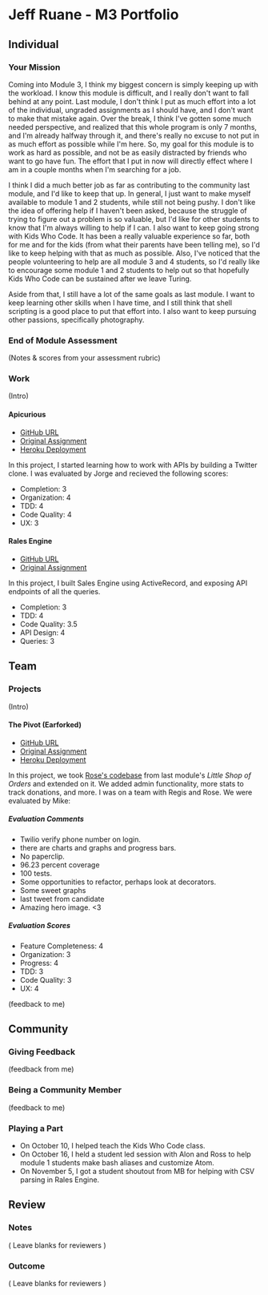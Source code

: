 # Jeff Ruane - M3 Portfolio

## Individual

### Your Mission

Coming into Module 3, I think my biggest concern is simply keeping up with the workload. I know this module is difficult, and I really don't want to fall behind at any point. Last module, I don't think I put as much effort into a lot of the individual, ungraded assignments as I should have, and I don't want to make that mistake again. Over the break, I think I've gotten some much needed perspective, and realized that this whole program is only 7 months, and I'm already halfway through it, and there's really no excuse to not put in as much effort as possible while I'm here. So, my goal for this module is to work as hard as possible, and not be as easily distracted by friends who want to go have fun. The effort that I put in now will directly effect where I am in a couple months when I'm searching for a job.

I think I did a much better job as far as contributing to the community last module, and I'd like to keep that up. In general, I just want to make myself available to module 1 and 2 students, while still not being pushy. I don't like the idea of offering help if I haven't been asked, because the struggle of trying to figure out a problem is so valuable, but I'd like for other students to know that I'm always willing to help if I can. I also want to keep going strong with Kids Who Code. It has been a really valuable experience so far, both for me and for the kids (from what their parents have been telling me), so I'd like to keep helping with that as much as possible. Also, I've noticed that the people volunteering to help are all module 3 and 4 students, so I'd really like to encourage some module 1 and 2 students to help out so that hopefully Kids Who Code can be sustained after we leave Turing.

Aside from that, I still have a lot of the same goals as last module. I want to keep learning other skills when I have time, and I still think that shell scripting is a good place to put that effort into. I also want to keep pursuing other passions, specifically photography.

### End of Module Assessment

(Notes & scores from your assessment rubric)

### Work

(Intro)

#### Apicurious

* [GitHub URL](https://github.com/jbrr/apicurious)
* [Original Assignment](https://github.com/turingschool/lesson_plans/blob/master/ruby_03-professional_rails_applications/apicurious.md#technical-expectations)
* [Heroku Deployment](https://jbrr-apicurious.herokuapp.com)

In this project, I started learning how to work with APIs by building a Twitter clone. I was evaluated by Jorge and recieved the following scores:

* Completion: 3
* Organization: 4
* TDD: 4
* Code Quality: 4
* UX: 3

#### Rales Engine

* [GitHub URL](https://github.com/jbrr/rales-engine)
* [Original Assignment](https://github.com/turingschool/lesson_plans/blob/master/ruby_03-professional_rails_applications/rails_engine.md)

In this project, I built Sales Engine using ActiveRecord, and exposing API endpoints of all the queries.

* Completion: 3
* TDD: 4
* Code Quality: 3.5
* API Design: 4
* Queries: 3

## Team

### Projects

(Intro)

#### The Pivot (Earforked)

* [GitHub URL](https://github.com/jbrr/the_pivot)
* [Original Assignment](https://github.com/turingschool/lesson_plans/blob/master/ruby_03-professional_rails_applications/the_pivot.md)
* [Heroku Deployment](https://earforked.herokuapp.com)

In this project, we took [Rose's codebase](https://github.com/TeamConchord/Earmarked) from last module's *Little Shop of Orders* and extended on it. We added admin functionality, more stats to track donations, and more. I was on a team with Regis and Rose. We were evaluated by Mike:

##### Evaluation Comments


* Twilio verify phone number on login.
* there are charts and graphs and progress bars.
* No paperclip.
* 96.23 percent coverage
* 100 tests.
* Some opportunities to refactor, perhaps look at decorators.
* Some sweet graphs
* last tweet from candidate
* Amazing hero image. <3


##### Evaluation Scores

* Feature Completeness: 4
* Organization: 3
* Progress: 4
* TDD: 3
* Code Quality: 3
* UX: 4

(feedback to me)

## Community

### Giving Feedback

(feedback from me)

### Being a Community Member

(feedback to me)

### Playing a Part

* On October 10, I helped teach the Kids Who Code class.
* On October 16, I held a student led session with Alon and Ross to help module 1 students make bash aliases and customize Atom.
* On November 5, I got a student shoutout from MB for helping with CSV parsing in Rales Engine.

## Review

### Notes

( Leave blanks for reviewers )

### Outcome

( Leave blanks for reviewers )
